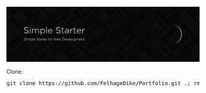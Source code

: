 <p><img src="https://raw.githubusercontent.com/agragregra/Simple-Starter/main/images/preview.png" alt="Start HTML Template"></p>
<p>Clone:</p>
<pre>git clone https://github.com/FelhageDike/Portfolio.git .; rm -rf trunk .gitignore readme.md .git</pre>
